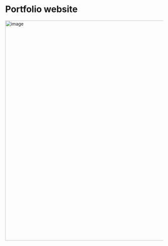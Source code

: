 <h1>Portfolio website</h1>
<img width="700" alt="image" src="https://github.com/user-attachments/assets/db282268-920d-47f0-9e8f-88689c5a9168" />
